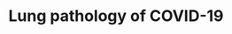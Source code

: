 ---
annotations:
- id: DOID:0080600
  parent: disease by infectious agent
  type: Disease Ontology
  value: COVID-19
authors:
- XNauts
- Eweitz
description: Beginning of a pathway on the Lung Pathology of COVID-19 based on a figure
  in a paper (Reference 1)
last-edited: 2021-12-18
organisms:
- Homo sapiens
redirect_from:
- /index.php/Pathway:WP5146
- /instance/WP5146
revision: null
schema-jsonld:
- '@context': https://schema.org/
  '@id': https://wikipathways.github.io/pathways/WP5146.html
  '@type': Dataset
  creator:
    '@type': Organization
    name: WikiPathways
  description: Beginning of a pathway on the Lung Pathology of COVID-19 based on a
    figure in a paper (Reference 1)
  keywords:
  - ''
  - Airway epithelial cell
  - CCL2
  - CGAS
  - CSF2
  - CXCL10
  - CXCL11
  - CXCL8
  - CXCL9
  - Cell death
  - DDX58
  - IFIH1
  - IFN-I
  - IFN-II
  - IL18
  - IL1B
  - IL6
  - IRF3
  - Increased in serum and
  - MAVS
  - NFKB1
  - Nucleus
  - SARS-CoV-2
  - STING1
  - TBK1
  - TLR3
  - TLR7
  - TLR8
  - TNF
  - bronchoalveolar lavage fluid
  license: CC0
  name: Lung pathology of COVID-19
seo: CreativeWork
title: Lung pathology of COVID-19
wpid: WP5146
---